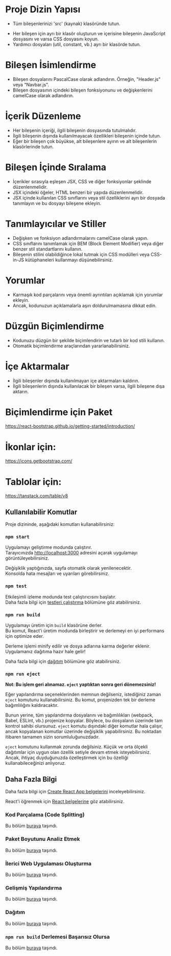 # Proje Dizin Yapısı

* Tüm bileşenlerinizi 'src' (kaynak) klasöründe tutun.
- Her bileşen için ayrı bir klasör oluşturun ve içerisine bileşenin JavaScript dosyasını ve varsa CSS dosyasını koyun.
- Yardımcı dosyaları (util, constant, vb.) ayrı bir klasörde tutun.

# Bileşen İsimlendirme

* Bileşen dosyalarını PascalCase olarak adlandırın. Örneğin, "Header.js" veya "Navbar.js".
* Bileşen dosyasının içindeki bileşen fonksiyonunu ve değişkenlerini camelCase olarak adlandırın.

# İçerik Düzenleme

* Her bileşenin içeriği, ilgili bileşenin dosyasında tutulmalıdır.
* İlgili bileşenin dışında kullanılmayacak özellikleri bileşenin içinde tutun.
* Eğer bir bileşen çok büyükse, alt bileşenlere ayırın ve alt bileşenlerin klasörlerinde tutun.

# Bileşen İçinde Sıralama

* İçerikler sırasıyla eşleşen JSX, CSS ve diğer fonksiyonlar şeklinde düzenlenmelidir.
* JSX içindeki öğeler, HTML benzeri bir yapıda düzenlenmelidir.
* JSX içinde kullanılan CSS sınıflarını veya stil özelliklerini ayrı bir dosyada tanımlayın ve bu dosyayı bileşene ekleyin.

# Tanımlayıcılar ve Stiller

* Değişken ve fonksiyon adlandırmalarını camelCase olarak yapın.
* CSS sınıflarını tanımlamak için BEM (Block Element Modifier) veya diğer benzer stil standartlarını kullanın.
* Bileşenin stilini olabildiğince lokal tutmak için CSS modülleri veya CSS-in-JS kütüphaneleri kullanmayı düşünebilirsiniz.

# Yorumlar

* Karmaşık kod parçalarını veya önemli ayrıntıları açıklamak için yorumlar ekleyin.
* Ancak, kodunuzun açıklamalarla aşırı doldurulmamasına dikkat edin.

# Düzgün Biçimlendirme

* Kodunuzu düzgün bir şekilde biçimlendirin ve tutarlı bir kod stili kullanın.
* Otomatik biçimlendirme araçlarından yararlanabilirsiniz.

# İçe Aktarmalar

* İlgili bileşenler dışında kullanılmayan içe aktarmaları kaldırın.
* İlgili bileşenlerin dışında kullanılacak bir bileşen varsa, ilgili bileşene dışa aktarın.

# Biçimlendirme için Paket
https://react-bootstrap.github.io/getting-started/introduction/

# İkonlar için:
https://icons.getbootstrap.com/

# Tablolar için:
https://tanstack.com/table/v8

## Kullanılabilir Komutlar

Proje dizininde, aşağıdaki komutları kullanabilirsiniz:

### `npm start`

Uygulamayı geliştirme modunda çalıştırır.\
Tarayıcınızda [http://localhost:3000](http://localhost:3000) adresini açarak uygulamayı görüntüleyebilirsiniz.

Değişiklik yaptığınızda, sayfa otomatik olarak yenilenecektir.\
Konsolda hata mesajları ve uyarıları görebilirsiniz.

### `npm test`

Etkileşimli izleme modunda test çalıştırıcısını başlatır.\
Daha fazla bilgi için [testleri çalıştırma](https://create-react-app.dev/docs/running-tests) bölümüne göz atabilirsiniz.

### `npm run build`

Uygulamayı üretim için `build` klasörüne derler.\
Bu komut, React'i üretim modunda birleştirir ve derlemeyi en iyi performans için optimize eder.

Derleme işlemi minify edilir ve dosya adlarına karma değerler eklenir.\
Uygulamanız dağıtıma hazır hale gelir!

Daha fazla bilgi için [dağıtım](https://create-react-app.dev/docs/deployment) bölümüne göz atabilirsiniz.

### `npm run eject`

**Not: Bu işlem geri alınamaz. `eject` yaptıktan sonra geri dönemezsiniz!**

Eğer yapılandırma seçeneklerinden memnun değilseniz, istediğiniz zaman `eject` komutunu kullanabilirsiniz. Bu komut, projenizden tek bir derleme bağımlılığını kaldıracaktır.

Bunun yerine, tüm yapılandırma dosyalarını ve bağımlılıkları (webpack, Babel, ESLint, vb.) projenize kopyalar. Böylece, bu dosyaların üzerinde tam kontrol sahibi olursunuz. `eject` komutu dışındaki diğer komutlar hala çalışır, ancak kopyalanan komutlar üzerinde değişiklik yapabilirsiniz. Bu noktadan itibaren tamamen sizin sorumluluğunuzdadır.

`eject` komutunu kullanmak zorunda değilsiniz. Küçük ve orta ölçekli dağıtımlar için uygun olan özellik setiyle devam etmek isteyebilirsiniz. Ancak, ihtiyaç duyduğunuzda özelleştirmek için bu özelliği kullanabileceğinizi anlıyoruz.

## Daha Fazla Bilgi

Daha fazla bilgi için [Create React App belgelerini](https://create-react-app.dev/docs/getting-started) inceleyebilirsiniz.

React'i öğrenmek için [React belgelerine](https://tr.reactjs.org/) göz atabilirsiniz.

### Kod Parçalama (Code Splitting)

Bu bölüm [buraya](https://create-react-app.dev/docs/code-splitting) taşındı.

### Paket Boyutunu Analiz Etmek

Bu bölüm [buraya](https://create-react-app.dev/docs/analyzing-the-bundle-size) taşındı.

### İlerici Web Uygulaması Oluşturma

Bu bölüm [buraya](https://create-react-app.dev/docs/making-a-progressive-web-app) taşındı.

### Gelişmiş Yapılandırma

Bu bölüm [buraya](https://create-react-app.dev/docs/advanced-configuration) taşındı.

### Dağıtım

Bu bölüm [buraya](https://create-react-app.dev/docs/deployment) taşındı.

### `npm run build` Derlemesi Başarısız Olursa

Bu bölüm [buraya](https://create-react-app.dev/docs/troubleshooting#npm-run-build-fails-to-minify) taşındı.
